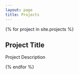 ```yaml
---
layout: page
title: Projects
---
```

<head>
<script src="https://ajax.microsoft.com/ajax/jquery/jquery-1.4.2.min.js" type="text/javascript"></script>
<script src="http://resources.tumblenet.tk/javascript/api/github/github.js"></script>
<script src="/js/projects.js"></script>
</head>


{% for project in site.projects %}

<div id="github" data-repo="{{ project.repo }}" data-user="{{ project.user }}">
<h2 class="project-title">Project Title</h2>
<p class="project-description">Project Description</p>
</div>
{% endfor %}

